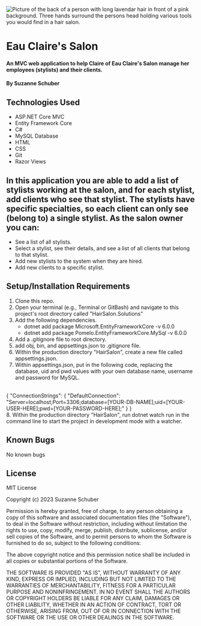 ![Picture of the back of a person with long lavendar hair in front of a pink background. Three hands surround the persons head holding various tools you would find in a hair salon.](https://img.rawpixel.com/s3fs-private/rawpixel_images/website_content/s93-td-2709_1.jpg?w=800&dpr=1&fit=default&crop=default&q=65&vib=3&con=3&usm=15&bg=F4F4F3&ixlib=js-2.2.1&s=07db618226b2888df19035246bfaf8bf)
# Eau Claire's Salon
#### An MVC web application to help Claire of Eau Claire's Salon manage her employees (stylists) and their clients.
#### By Suzanne Schuber

## Technologies Used

* ASP.NET Core MVC
* Entity Framework Core
* C# 
* MySQL Database
* HTML
* CSS
* Git
* Razor Views

## In this application you are able to add a list of stylists working at the salon, and for each stylist, add clients who see that stylist. The stylists have specific specialties, so each client can only see (belong to) a single stylist. As the salon owner you can: 
* See a list of all stylists.
* Select a stylist, see their details, and see a list of all clients that belong to that stylist.
* Add new stylists to the system when they are hired.
* Add new clients to a specific stylist.

## Setup/Installation Requirements

1. Clone this repo.
2. Open your terminal (e.g., Terminal or GitBash) and navigate to this project's root directory called "HairSalon.Solutions"
3. Add the following dependencies.
   * dotnet add package Microsoft.EntityFrameworkCore -v 6.0.0
   * dotnet add package Pomelo.EntityFrameworkCore.MySql -v 6.0.0
4. Add a .gitignore file to root directory.
5. add obj, bin, and appsettings.json to .gitignore file.
6. Within the production directory "HairSalon", create a new file called appsettings.json.
7. Within appsettings.json, put in the following code, replacing the database, uid and pwd values with your own database name, username and password for MySQL.
<br> 
{
  "ConnectionStrings": {
    "DefaultConnection": "Server=localhost;Port=3306;database=[YOUR-DB-NAME];uid=[YOUR-USER-HERE];pwd=[YOUR-PASSWORD-HERE];"
  }
}
<br>
8. Within the production directory "HairSalon", run dotnet watch run in the command line to start the project in development mode with a watcher.

## Known Bugs
No known bugs

## License
MIT License

Copyright (c) 2023 Suzanne Schuber

Permission is hereby granted, free of charge, to any person obtaining a copy of this software and associated documentation files (the "Software"), to deal in the Software without restriction, including without limitation the rights to use, copy, modify, merge, publish, distribute, sublicense, and/or sell copies of the Software, and to permit persons to whom the Software is furnished to do so, subject to the following conditions:

The above copyright notice and this permission notice shall be included in all copies or substantial portions of the Software.

THE SOFTWARE IS PROVIDED "AS IS", WITHOUT WARRANTY OF ANY KIND, EXPRESS OR IMPLIED, INCLUDING BUT NOT LIMITED TO THE WARRANTIES OF MERCHANTABILITY, FITNESS FOR A PARTICULAR PURPOSE AND NONINFRINGEMENT. IN NO EVENT SHALL THE AUTHORS OR COPYRIGHT HOLDERS BE LIABLE FOR ANY CLAIM, DAMAGES OR OTHER LIABILITY, WHETHER IN AN ACTION OF CONTRACT, TORT OR OTHERWISE, ARISING FROM, OUT OF OR IN CONNECTION WITH THE SOFTWARE OR THE USE OR OTHER DEALINGS IN THE SOFTWARE.